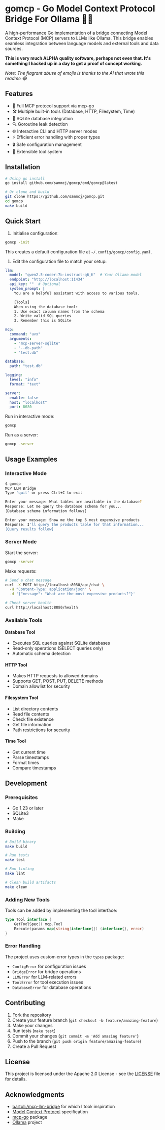 # gomcp - Go Model Context Protocol Bridge For Ollama 🦙🚀

A high-performance Go implementation of a bridge connecting Model Context Protocol (MCP) servers to LLMs like Ollama. This bridge enables seamless integration between language models and external tools and data sources.

**This is very much ALPHA quality software, perhaps not even that. It's something I hacked up in a day to get a proof of concept working.**

_Note: The flagrant abuse of emojis is thanks to the AI that wrote this readme 😂_

## Features

- 🔄 Full MCP protocol support via mcp-go
- 🛠️ Multiple built-in tools (Database, HTTP, Filesystem, Time)
- 💾 SQLite database integration
- 🔍 Goroutine leak detection
- 🌐 Interactive CLI and HTTP server modes
- ⚡ Efficient error handling with proper types
- 🔒 Safe configuration management
- 🧩 Extensible tool system

## Installation

```bash
# Using go install
go install github.com/sammcj/gomcp/cmd/gomcp@latest

# Or clone and build
git clone https://github.com/sammcj/gomcp.git
cd gomcp
make build
```

## Quick Start

1. Initialise configuration:

```bash
gomcp -init
```
This creates a default configuration file at `~/.config/gomcp/config.yaml`.

1. Edit the configuration file to match your setup:

```yaml
llm:
  model: "qwen2.5-coder:7b-instruct-q6_K"  # Your Ollama model
  endpoint: "http://localhost:11434"
  api_key: ""  # Optional
  system_prompt: |
    You are a helpful assistant with access to various tools.

    [Tools]
    When using the database tool:
    1. Use exact column names from the schema
    2. Write valid SQL queries
    3. Remember this is SQLite

mcp:
  command: "uvx"
  arguments:
    - "mcp-server-sqlite"
    - "--db-path"
    - "test.db"

database:
  path: "test.db"

logging:
  level: "info"
  format: "text"

server:
  enable: false
  host: "localhost"
  port: 8080
```

Run in interactive mode:

```bash
gomcp
```

Run as a server:

```bash
gomcp -server
```

## Usage Examples

### Interactive Mode

```bash
$ gomcp
MCP LLM Bridge
Type 'quit' or press Ctrl+C to exit

Enter your message: What tables are available in the database?
Response: Let me query the database schema for you...
[Database schema information follows]

Enter your message: Show me the top 5 most expensive products
Response: I'll query the products table for that information...
[Query results follow]
```

### Server Mode

Start the server:
```bash
gomcp -server
```

Make requests:
```bash
# Send a chat message
curl -X POST http://localhost:8080/api/chat \
  -H "Content-Type: application/json" \
  -d '{"message": "What are the most expensive products?"}'

# Check server health
curl http://localhost:8080/health
```

### Available Tools

#### Database Tool

- Executes SQL queries against SQLite databases
- Read-only operations (SELECT queries only)
- Automatic schema detection

#### HTTP Tool

- Makes HTTP requests to allowed domains
- Supports GET, POST, PUT, DELETE methods
- Domain allowlist for security

#### Filesystem Tool

- List directory contents
- Read file contents
- Check file existence
- Get file information
- Path restrictions for security

#### Time Tool

- Get current time
- Parse timestamps
- Format times
- Compare timestamps

## Development

### Prerequisites

- Go 1.23 or later
- SQLite3
- Make

### Building

```bash
# Build binary
make build

# Run tests
make test

# Run linting
make lint

# Clean build artifacts
make clean
```

### Adding New Tools

Tools can be added by implementing the tool interface:

```go
type Tool interface {
    GetToolSpec() mcp.Tool
    Execute(params map[string]interface{}) (interface{}, error)
}
```

### Error Handling

The project uses custom error types in the `types` package:

- `ConfigError` for configuration issues
- `BridgeError` for bridge operations
- `LLMError` for LLM-related errors
- `ToolError` for tool execution issues
- `DatabaseError` for database operations

## Contributing

1. Fork the repository
2. Create your feature branch (`git checkout -b feature/amazing-feature`)
3. Make your changes
4. Run tests (`make test`)
5. Commit your changes (`git commit -m 'Add amazing feature'`)
6. Push to the branch (`git push origin feature/amazing-feature`)
7. Create a Pull Request

## License

This project is licensed under the Apache 2.0 License - see the [LICENSE](LICENSE.md) file for details.

## Acknowledgments

- [bartolli/mcp-llm-bridge](https://github.com/bartolli/mcp-llm-bridge) for which I took inspiration
- [Model Context Protocol](https://modelcontextprotocol.io/) specification
- [mcp-go](https://github.com/mark3labs/mcp-go) package
- [Ollama](https://ollama.ai/) project
